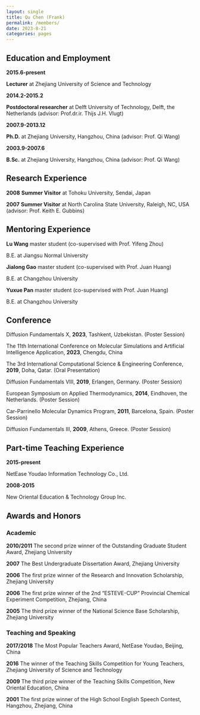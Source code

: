```yaml
---
layout: single
title: Qu Chen (Frank)
permalink: /members/
date: 2023-8-21
categories: pages
---
```


## Education and Employment
**2015.6-present**

**Lecturer** at Zhejiang University of Science and Technology

**2014.2-2015.2**

**Postdoctoral researcher** at Delft University of Technology, Delft, the Netherlands (advisor: Prof.dr.ir. Thijs J.H. Vlugt)

**2007.9-2013.12**

**Ph.D.** at Zhejiang University, Hangzhou, China (advisor: Prof. Qi Wang)

**2003.9-2007.6**

**B.Sc.** at Zhejiang University, Hangzhou, China (advisor: Prof. Qi Wang)

## Research Experience
**2008** **Summer Visitor** at Tohoku University, Sendai, Japan

**2007** **Summer Visitor** at North Carolina State University, Raleigh, NC, USA (advisor: Prof. Keith E. Gubbins) 

## Mentoring Experience
**Lu Wang** master student (co-supervised with Prof. Yifeng Zhou) 

B.E. at Jiangsu Normal University

**Jialong Gao** master student (co-supervised with Prof. Juan Huang) 

B.E. at Changzhou University

**Yuxue Pan** master student (co-supervised with Prof. Juan Huang) 

B.E. at Changzhou University

## Conference
Diffusion Fundamentals X, **2023**, Tashkent, Uzbekistan. (Poster Session)

The 11th International Conference on Molecular Simulations and Artificial Intelligence Application, **2023**, Chengdu, China

The 3rd International Computational Science & Engineering Conference, **2019**, Doha, Qatar. (Oral Presentation)

Diffusion Fundamentals VIII, **2019**, Erlangen, Germany. (Poster Session)

European Symposium on Applied Thermodynamics, **2014**, Eindhoven, the Netherlands. (Poster Session)

Car-Parrinello Molecular Dynamics Program, **2011**, Barcelona, Spain. (Poster Session)

Diffusion Fundamentals III, **2009**, Athens, Greece. (Poster Session)

## Part-time Teaching Experience
**2015-present**

NetEase Youdao Information Technology Co., Ltd.

**2008-2015**

New Oriental Education & Technology Group Inc.

## Awards and Honors
### Academic
**2010/2011**   The second prize winner of the Outstanding Graduate Student Award, Zhejiang University

**2007**   The Best Undergraduate Dissertation Award, Zhejiang University

**2006**   The first prize winner of the Research and Innovation Scholarship, Zhejiang University

**2006**   The first prize winner of the 2nd “ESTEVE-CUP” Provincial Chemical Experiment Competition, Zhejiang, China

**2005**   The third prize winner of the National Science Base Scholarship, Zhejiang University

### Teaching and Speaking
**2017/2018**    The Most Popular Teachers Award, NetEase Youdao, Beijing, China

**2016** The winner of the Teaching Skills Competition for Young Teachers, Zhejiang University of Science and Technology

**2009**   The third prize winner of the Teaching Skills Competition, New Oriental Education, China

**2001**   The first prize winner of the High School English Speech Contest, Hangzhou, Zhejiang, China
